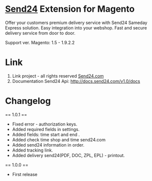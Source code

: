 # [Send24](http://send24.com) Extension for Magento
Offer your customers premium delivery service with Send24 Sameday Express solution. Easy integration into your webshop. Fast and secure delivery service from door to door.

Support ver. Magento: 1.5 - 1.9.2.2

# Link 
1. Link project - all rights reserved <a href="http://send24.com">Send24.com</a>
2. Documentation Send24 Api: http://docs.send24.com/v1.0/docs

# Changelog
== 1.0.1 ==
* Fixed error - authorization keys. 
* Added required fields in settings. 
* Added fields: time start and end . 
* Added check time shop and time send24.com
* Added send24 information in order.
* Added tracking link. 
* Added delivery send24(PDF, DOC, ZPL, EPL) - printout.
 
== 1.0.0 ==
* First release

